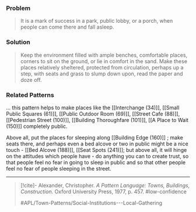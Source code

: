 ### Problem
>It is a mark of success in a park, public lobby, or a porch, when people can come there and fall asleep.

### Solution
>Keep the environment filled with ample benches, comfortable places, corners to sit on the ground, or lie in comfort in the sand. Make these places relatively sheltered, protected from circulation, perhaps up a step, with seats and grass to slump down upon, read the paper and doze off.

### Related Patterns
... this pattern helps to make places like the [[Interchange (34)]], [[Small Public Squares (61)]], [[Public Outdoor Room (69)]], [[Street Cafe (88)]], [[Pedestrian Street (100)]], [[Building Thoroughfare (101)]], [[A Place to Wait (150)]] completely public.

Above all, put the places for sleeping along [[Building Edge (160)]] ; make seats there, and perhaps even a bed alcove or two in public might be a nice touch - [[Bed Alcove (188)]], [[Seat Spots (241)]]; but above all, it will hinge on the attitudes which people have - do anything you can to create trust, so that people feel no fear in going to sleep in public and so that other people feel no fear of people sleeping in the street.

---

> [!cite]- Alexander, Christopher. _A Pattern Language: Towns, Buildings, Construction_. Oxford University Press, 1977, p. 457.
> #low-confidence
>
> #APL/Town-Patterns/Social-Institutions---Local-Gathering
